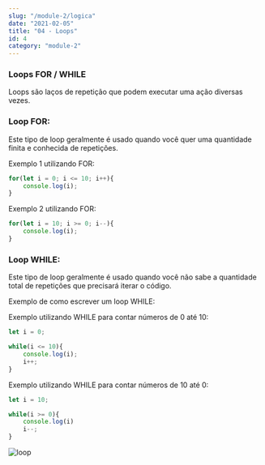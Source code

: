 ```yaml
---
slug: "/module-2/logica"
date: "2021-02-05"
title: "04 - Loops"
id: 4
category: "module-2"
---
```


### Loops FOR / WHILE

Loops são laços de repetição que podem executar uma ação diversas vezes.

### Loop FOR:

Este tipo de loop geralmente é usado quando você quer uma quantidade finita e conhecida de repetições.


Exemplo 1 utilizando FOR:

```javascript
for(let i = 0; i <= 10; i++){
    console.log(i);
}
```

Exemplo 2 utilizando FOR:

```javascript
for(let i = 10; i >= 0; i--){
    console.log(i);
}
```

### Loop WHILE:

Este tipo de loop geralmente é usado quando você não sabe a quantidade total de repetições que precisará iterar o código.

Exemplo de como escrever um loop WHILE:


Exemplo utilizando WHILE para contar números de 0 até 10:

```javascript
let i = 0;

while(i <= 10){
    console.log(i);
    i++;
}
```

Exemplo utilizando WHILE para contar números de 10 até 0:

```javascript
let i = 10;

while(i >= 0){
    console.log(i)
    i--;
}
```

![loop](https://media.giphy.com/media/MDXomrcGshGso/giphy.gif)